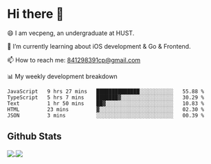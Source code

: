 
# Hi there 👋
😄 I am vecpeng, an undergraduate at HUST.

🌱 I’m currently learning about iOS development & Go & Frontend.

📫 How to reach me: 841298391cp@gmail.com

📊 My weekly development breakdown
<!--START_SECTION:waka-->

```text
JavaScript   9 hrs 27 mins   ██████████████░░░░░░░░░░░   55.88 %
TypeScript   5 hrs 7 mins    ███████▓░░░░░░░░░░░░░░░░░   30.29 %
Text         1 hr 50 mins    ██▓░░░░░░░░░░░░░░░░░░░░░░   10.83 %
HTML         23 mins         ▓░░░░░░░░░░░░░░░░░░░░░░░░   02.30 %
JSON         3 mins          ░░░░░░░░░░░░░░░░░░░░░░░░░   00.39 %
```

<!--END_SECTION:waka-->

## Github Stats
<a href="https://github.com/anuraghazra/github-readme-stats">
  <img align="center" src="https://github-readme-stats.vercel.app/api?username=vecpeng&count_private=true&hide=stars" />
</a>
<a href="https://github.com/anuraghazra/convoychat">
  <img align="center" src="https://github-readme-stats.vercel.app/api/top-langs/?username=vecpeng&layout=compact" />
</a>
